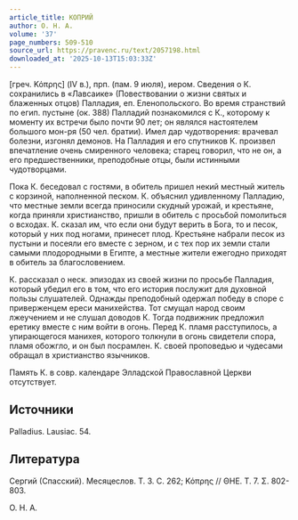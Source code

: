 ```yaml
---
article_title: КОПРИЙ
author: О. Н. А.
volume: '37'
page_numbers: 509-510
source_url: https://pravenc.ru/text/2057198.html
downloaded_at: '2025-10-13T15:03:33Z'
---
```


[греч. Κόπρης] (IV в.), прп. (пам. 9 июля), иером. Сведения о К. сохранились в «Лавсаике» (Повествовании о жизни святых и блаженных отцов) Палладия, еп. Еленопольского. Во время странствий по егип. пустыне (ок. 388) Палладий познакомился с К., которому к моменту их встречи было почти 90 лет; он являлся настоятелем большого мон-ря (50 чел. братии). Имел дар чудотворения: врачевал болезни, изгонял демонов. На Палладия и его спутников К. произвел впечатление очень смиренного человека; старец говорил, что не он, а его предшественники, преподобные отцы, были истинными чудотворцами.

Пока К. беседовал с гостями, в обитель пришел некий местный житель с корзиной, наполненной песком. К. объяснил удивленному Палладию, что местные земли всегда приносили скудный урожай, и крестьяне, когда приняли христианство, пришли в обитель с просьбой помолиться о всходах. К. сказал им, что если они будут верить в Бога, то и песок, который у них под ногами, принесет плод. Крестьяне набрали песок из пустыни и посеяли его вместе с зерном, и с тех пор их земли стали самыми плодородными в Египте, а местные жители ежегодно приходят в обитель за благословением.

К. рассказал о неск. эпизодах из своей жизни по просьбе Палладия, который убедил его в том, что его история послужит для духовной пользы слушателей. Однажды преподобный одержал победу в споре с приверженцем ереси манихейства. Тот смущал народ своим лжеучением и не слушал доводов К. Тогда подвижник предложил еретику вместе с ним войти в огонь. Перед К. пламя расступилось, а упирающегося манихея, которого толкнули в огонь свидетели спора, пламя обожгло, и он был посрамлен. К. своей проповедью и чудесами обращал в христианство язычников.

Память К. в совр. календаре Элладской Православной Церкви отсутствует.

## Источники

Palladius. Lausiac. 54.

## Литература

Сергий (Спасский). Месяцеслов. Т. 3. С. 262; Κόπρης // ΘΗΕ. Τ. 7. Σ. 802-803.

О. Н. А.
